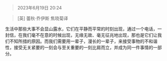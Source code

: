 > 2023年6月19日 20:24

> [英] 蕾秋·乔伊斯 焦晓菊译

生活中那些大事不会显山露水，它们在平静而平常的时刻出现，通过一个电话，一封信，在我们毫不在意的时候出现，无缘无故、毫无征兆地出现，那也是它们让我们不知所措的原因。而我们需要用一辈子，漫长的一辈子，来接受事物的不和谐性，接受无关紧要的一刻会与至关重要的一刻比肩而立，并成为同一件事情的一部分。